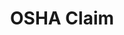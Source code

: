 ---
title: OSHA Claim
layout: process
exit: http://www.whistleblowers.gov/complaint_page.html
header: File a Complaint with OSHA

before-you-file-markup: "<p>If you have been punished or retaliated against for exercising your rights under the OSH Act, you must file a complaint with OSHA within 30 days of the alleged reprisal.</p>"

steps:
  - { text: "click on the “File a Complaint” tab. Here you will find several options about how to file a complaint.", img: "/assets/img/icons/steps/Pencil_Icon.png" }
  - { text: "Once we receive your complaint allegation, we will assign your complaint to an investigator.", img: "/assets/img/icons/steps/LegalForm_Icon.png" }
  - { text: "The investigator will contact you to determine whether OSHA can conduct an investigation.", img: "/assets/img/icons/steps/Check_Icon.png" }
  - { text: "If OSHA proceeds with an investigation, the employer will be notified of the allegation and an investigation into your complaint will begin.", img: "/assets/img/icons/steps/Gavel_Icon.png" }
  - { text: "If evidence supports a claim of discrimination, OSHA can require the employer to reinstate the employee, pay back wages, restore benefits, and other possible remedies to make the employee whole.", img: "/assets/img/icons/steps/Gavel_Icon.png" }

here-to-help:
  - All services are free and confidential, whether you are documented or not.
  - Please remember that your employer cannot terminate you or in any other manner discriminate against you for filing a complaint with OSHA.

worker-profile:
  - { description: "These workers went through something similar and exercised their rights with OSHA.", img: "/assets/img/workers/Baltazar_Thumb.jpg", cta: "Read Their Story" }
  
---